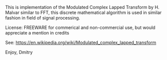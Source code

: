 This is implementation of the Modulated Complex Lapped Transform by H. Malvar
similar to FFT, this discrete mathematical algorithm is used in similar fashion in 
field of signal processing.

License: FREEWARE for commerical and non-commercial use, 
         but would appreciate a mention in credits

See: https://en.wikipedia.org/wiki/Modulated_complex_lapped_transform

Enjoy,
Dmitry
